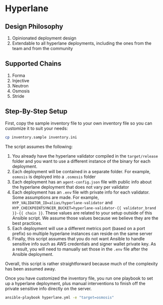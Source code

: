 # Hyperlane

## Design Philosophy

1. Opinionated deployment design
1. Extendable to all hyperlane deployments, including the ones from the team and from the community

## Supported Chains

1. Forma
1. Injective
1. Neutron
1. Osmosis
1. Stride

## Step-By-Step Setup

First, copy the sample inventory file to your own inventory file so you can customize it to suit your needs:

```bash
cp inventory.sample inventory.ini
```

The script assumes the following:

1. You already have the hyperlane validator compiled in the `target/release` folder and you want to use a different instance of the binary for each deployment.
1. Each deployment will be contained in a separate folder. For example, `osmosis` is deployed into a `.osmosis` folder
1. Each deployment has an `agent-config.json` file with public info about the hyperlane deployment that does not vary per validator
1. Each deployment has an `.env` file with private info for each validator. Some assumptions are made. For example, `HYP_VALIDATOR_ID=alias/hyperlane-validator` and `HYP_CHECKPOINTSYNCER_BUCKET=hyperlane-validator-{{ validator_brand }}-{{ chain }}`. These values are related to your setup outside of this Ansible script. We assume those values because we believe they are the best practices.
1. Each deployment will use a different metrics port (based on a port prefix) so multiple hyperlane instances can reside on the same server
1. Finally, this script assumes that you do not want Ansible to handle sensitive info such as AWS credentials and signer wallet private key. As a result, you will need to manually set those in the `.env` file after the Ansible deployment.

Overall, this script is rather straightforward because much of the complexity has been assumed away.

Once you have customized the inventory file, you run one playbook to set up a hyperlane deployment, plus manual interventions to finish off the private sensitive info directly on the server.

```bash
ansible-playbook hyperlane.yml -e "target=osmosis"
```
